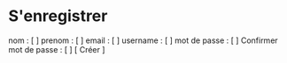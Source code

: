# S'enregistrer

nom : [ ]
prenom : [ ]
email : [ ]
username : [ ]
mot de passe : [ ]
Confirmer mot de passe : [ ]
[ Créer ]
